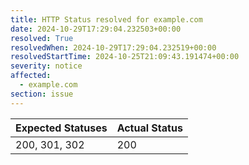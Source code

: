 ```yaml
---
title: HTTP Status resolved for example.com
date: 2024-10-29T17:29:04.232503+00:00
resolved: True
resolvedWhen: 2024-10-29T17:29:04.232519+00:00
resolvedStartTime: 2024-10-25T21:09:43.191474+00:00
severity: notice
affected:
  - example.com
section: issue
---
```


| Expected Statuses | Actual Status  |
|-------------------|----------------|
| 200, 301, 302 | 200 |
